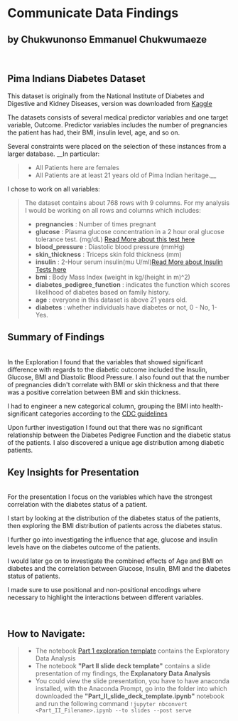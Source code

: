 # Communicate Data Findings
## by Chukwunonso Emmanuel Chukwumaeze
<br>

## Pima Indians Diabetes Dataset

This dataset is originally from the National Institute of Diabetes and Digestive and Kidney Diseases, version was downloaded from [Kaggle](https://www.kaggle.com/datasets/uciml/pima-indians-diabetes-database)

The datasets consists of several medical predictor variables and one target variable, Outcome. Predictor variables includes the number of pregnancies the patient has had, their BMI, insulin level, age, and so on.

Several constraints were placed on the selection of these instances from a larger database. __In particular:
> * All Patients here are females
> * All Patients are at least 21 years old of Pima Indian heritage.__

I chose to work on all variables:
> The dataset contains about 768 rows with 9 columns. For my analysis I would be working on all rows and columns which includes:
> * __pregnancies__ : Number of times pregnant
> * __glucose__ : Plasma glucose concentration in a 2 hour oral glucose tolerance test. (mg/dL) [Read More about this test here](https://www.mayoclinic.org/tests-procedures/glucose-tolerance-test/about/pac-20394296)
> * __blood_pressure__ : Diastolic blood pressure (mmHg)
> * __skin_thickness__ : Triceps skin fold thickness (mm)
> * __insulin__ : 2-Hour serum insulin(mu U/ml)[Read More about Insulin Tests here](https://medlineplus.gov/lab-tests/insulin-in-blood/)
> * __bmi__ : Body Mass Index (weight in kg/(height in m)^2)
> * __diabetes_pedigree_function__ :  indicates the function which scores likelihood of diabetes based on family history.
> * __age__ : everyone in this dataset is above 21 years old.
> * __diabetes__ : whether individuals have diabetes or not, 0 - No, 1- Yes.


## Summary of Findings
<br>
In the Exploration I found that the variables that showed significant difference with regards to the diabetic outcome included the Insulin, Glucose, BMI and Diastolic Blood Pressure. I also found out that the number of pregnancies didn't correlate with BMI or skin thickness and that there was a positive correlation between BMI and skin thickness.

I had to engineer a new categorical column, grouping the BMI into health-significant categories according to the [CDC guidelines](https://www.cdc.gov/obesity/basics/adult-defining.html)

Upon further investigation I found out that there was no significant relationship between the Diabetes Pedigree Function and the diabetic status of the patients.
I also discovered a unique age distribution among diabetic patients.

## Key Insights for Presentation
<br>
For the presentation I focus on the variables which have the strongest correlation with the diabetes status of a patient. 

I start by looking at the distribution of the diabetes status of the patients, then exploring the BMI  distribution of patients across the diabetes status.

I further go into investigating the influence that age, glucose and insulin levels have on the diabetes outcome of the patients.

I would later go on to investigate the combined effects of Age and BMI on diabetes and the correlation between Glucose, Insulin, BMI and the diabetes status of patients.

I made sure to use positional and non-positional encodings where necessary to highlight the interactions between different variables.

<br>

## How to Navigate:
> * The notebook [Part 1 exploration template](https://github.com/DrDev-Py/Udacity-Pima-Indians-Diabetes-Dataset/blob/main/Part_I_exploration_template.ipynb) contains the Exploratory Data Analysis
> * The notebook __"Part II slide deck template"__ contains a slide presentation of my findings, the __Explanatory Data Analysis__ 
> * You could view the slide presentation, you have to have anaconda installed, with the Anaconda Prompt, go into the folder into which downloaded the __"Part_II_slide_deck_template.ipynb"__ notebook and run the following command ``` !jupyter nbconvert <Part_II_Filename>.ipynb --to slides --post serve ```
